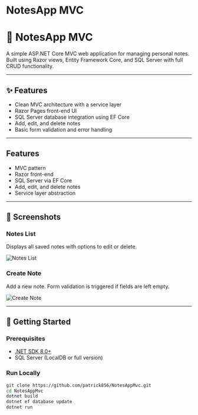 # NotesApp MVC

# 📝 NotesApp MVC

A simple ASP.NET Core MVC web application for managing personal notes.  
Built using Razor views, Entity Framework Core, and SQL Server with full CRUD functionality.

---

## ✨ Features

- Clean MVC architecture with a service layer
- Razor Pages front-end UI
- SQL Server database integration using EF Core
- Add, edit, and delete notes
- Basic form validation and error handling

---

## Features
- MVC pattern
- Razor front-end
- SQL Server via EF Core
- Add, edit, and delete notes
- Service layer abstraction

---

## 📸 Screenshots

### Notes List  
Displays all saved notes with options to edit or delete.

![Notes List](assets/screenshots/notes-list.png)

### Create Note  
Add a new note. Form validation is triggered if fields are left empty.

![Create Note](assets/screenshots/create-note.png)

---

## 🚀 Getting Started

### Prerequisites

- [.NET SDK 8.0+](https://dotnet.microsoft.com/download)
- SQL Server (LocalDB or full version)

### Run Locally

```bash
git clone https://github.com/patrick856/NotesAppMvc.git
cd NotesAppMvc
dotnet build
dotnet ef database update
dotnet run
